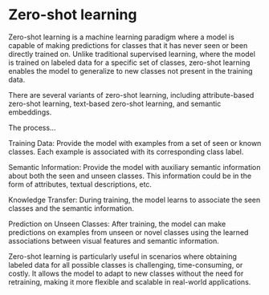 # Zero-shot learning 

Zero-shot learning is a machine learning paradigm where a model is capable of making predictions for classes that it has never seen or been directly trained on. Unlike traditional supervised learning, where the model is trained on labeled data for a specific set of classes, zero-shot learning enables the model to generalize to new classes not present in the training data.

There are several variants of zero-shot learning, including attribute-based zero-shot learning, text-based zero-shot learning, and semantic embeddings.

The process…

Training Data: Provide the model with examples from a set of seen or known classes. Each example is associated with its corresponding class label.

Semantic Information: Provide the model with auxiliary semantic information about both the seen and unseen classes. This information could be in the form of attributes, textual descriptions, etc.

Knowledge Transfer: During training, the model learns to associate the seen classes and the semantic information.

Prediction on Unseen Classes: After training, the model can make predictions on examples from unseen or novel classes using the learned associations between visual features and semantic information.

Zero-shot learning is particularly useful in scenarios where obtaining labeled data for all possible classes is challenging, time-consuming, or costly. It allows the model to adapt to new classes without the need for retraining, making it more flexible and scalable in real-world applications.

